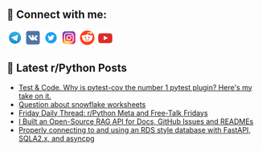## 🔎 Connect with me:
[<img src="https://github.com/bullbesh/bullbesh/blob/main/images/Telegram.png" width="32" height="32" />](https://t.me/bullbesh)
[<img src="https://github.com/bullbesh/bullbesh/blob/main/images/VK.png" width="32" height="32" />](https://vk.com/bullbesh)
[<img src="https://github.com/bullbesh/bullbesh/blob/main/images/Twitter.png" width="32" height="32" />](https://twitter.com/bullbesh1)
[<img src="https://github.com/bullbesh/bullbesh/blob/main/images/Instagram.png" width="32" height="32" />](https://www.instagram.com/bullbesh)
[<img src="https://github.com/bullbesh/bullbesh/blob/main/images/Reddit.png" width="32" height="32" />](https://www.reddit.com/user/bullbesh)
[<img src="https://github.com/bullbesh/bullbesh/blob/main/images/YouTube.png" width="32" height="32" />](https://www.youtube.com/channel/UCtfjRs6uzgq5mfm8S06WTcg)

## 📕 Latest r/Python Posts
<!-- BLOG-POST-LIST:START -->
- [Test &amp; Code. Why is pytest-cov the number 1 pytest plugin? Here&#39;s my take on it.](https://www.reddit.com/r/Python/comments/1i8kys9/test_code_why_is_pytestcov_the_number_1_pytest/)
- [Question about snowflake worksheets](https://www.reddit.com/r/Python/comments/1i8il7u/question_about_snowflake_worksheets/)
- [Friday Daily Thread: r/Python Meta and Free-Talk Fridays](https://www.reddit.com/r/Python/comments/1i8i144/friday_daily_thread_rpython_meta_and_freetalk/)
- [I Built an Open-Source RAG API for Docs, GitHub Issues and READMEs](https://www.reddit.com/r/Python/comments/1i89px9/i_built_an_opensource_rag_api_for_docs_github/)
- [Properly connecting to and using an RDS style database with FastAPI, SQLA2.x, and asyncpg](https://www.reddit.com/r/Python/comments/1i86i4c/properly_connecting_to_and_using_an_rds_style/)
<!-- BLOG-POST-LIST:END -->
